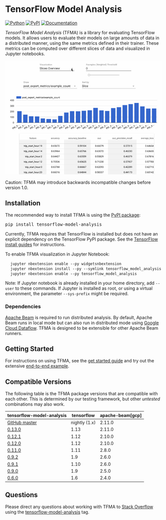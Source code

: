 <!-- See: www.tensorflow.org/tfx/model_analysis/ -->

# TensorFlow Model Analysis

[![Python](https://img.shields.io/pypi/pyversions/tensorflow-model-analysis.svg?style=plastic)](https://github.com/tensorflow/model-analysis)
[![PyPI](https://badge.fury.io/py/tensorflow-model-analysis.svg)](https://badge.fury.io/py/tensorflow-model-analysis)
[![Documentation](https://img.shields.io/badge/api-reference-blue.svg)](https://www.tensorflow.org/tfx/model_analysis/api_docs/python/tfma)

*TensorFlow Model Analysis* (TFMA) is a library for evaluating TensorFlow models.
It allows users to evaluate their models on large amounts of data in a
distributed manner, using the same metrics defined in their trainer. These
metrics can be computed over different slices of data and visualized in Jupyter
notebooks.

![TFMA Slicing Metrics Browser](https://raw.githubusercontent.com/tensorflow/model-analysis/master/g3doc/images/tfma-slicing-metrics-browser.gif)

Caution: TFMA may introduce backwards incompatible changes before version 1.0.

## Installation

The recommended way to install TFMA is using the
[PyPI package](https://pypi.org/project/tensorflow-model-analysis/):

<pre class="devsite-terminal devsite-click-to-copy">
pip install tensorflow-model-analysis
</pre>

Currently, TFMA requires that TensorFlow is installed but does not have an
explicit dependency on the TensorFlow PyPI package. See the
[TensorFlow install guides](https://www.tensorflow.org/install/) for instructions.

To enable TFMA visualization in Jupyter Notebook:

<pre class="prettyprint">
  <code class="devsite-terminal">jupyter nbextension enable --py widgetsnbextension</code>
  <code class="devsite-terminal">jupyter nbextension install --py --symlink tensorflow_model_analysis</code>
  <code class="devsite-terminal">jupyter nbextension enable --py tensorflow_model_analysis</code>
</pre>

Note: If Jupyter notebook is already installed in your home directory, add
`--user` to these commands. If Jupyter is installed as root, or using a virtual
environment, the parameter `--sys-prefix` might be required.

### Dependencies

[Apache Beam](https://beam.apache.org/) is required to run distributed analysis.
By default, Apache Beam runs in local mode but can also run in distributed mode
using [Google Cloud Dataflow](https://cloud.google.com/dataflow/). TFMA is
designed to be extensible for other Apache Beam runners.

## Getting Started

For instructions on using TFMA, see the [get started
guide](https://github.com/tensorflow/model-analysis/blob/master/g3doc/get_started.md) and try out
the extensive [end-to-end example](https://github.com/tensorflow/tfx/blob/master/examples/chicago_taxi/README.md).

## Compatible Versions

The following table is the TFMA package versions that are compatible with each
other. This is determined by our testing framework, but other *untested*
combinations may also work.

|tensorflow-model-analysis                                                           |tensorflow    |apache-beam[gcp]|
|------------------------------------------------------------------------------------|--------------|----------------|
|[GitHub master](https://github.com/tensorflow/model-analysis/blob/master/RELEASE.md)|nightly (1.x) |2.11.0          |
|[0.13.0](https://github.com/tensorflow/model-analysis/blob/v0.13.0/RELEASE.md)      |1.13          |2.11.0          |
|[0.12.1](https://github.com/tensorflow/model-analysis/blob/v0.12.1/RELEASE.md)      |1.12          |2.10.0          |
|[0.12.0](https://github.com/tensorflow/model-analysis/blob/v0.12.0/RELEASE.md)      |1.12          |2.10.0          |
|[0.11.0](https://github.com/tensorflow/model-analysis/blob/v0.11.0/RELEASE.md)      |1.11          |2.8.0           |
|[0.9.2](https://github.com/tensorflow/model-analysis/blob/v0.9.2/RELEASE.md)        |1.9           |2.6.0           |
|[0.9.1](https://github.com/tensorflow/model-analysis/blob/v0.9.1/RELEASE.md)        |1.10          |2.6.0           |
|[0.9.0](https://github.com/tensorflow/model-analysis/blob/v0.9.0/RELEASE.md)        |1.9           |2.5.0           |
|[0.6.0](https://github.com/tensorflow/model-analysis/blob/v0.6.0/RELEASE.md)        |1.6           |2.4.0           |

## Questions

Please direct any questions about working with TFMA to
[Stack Overflow](https://stackoverflow.com) using the
[tensorflow-model-analysis](https://stackoverflow.com/questions/tagged/tensorflow-model-analysis)
tag.
